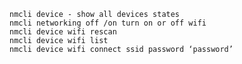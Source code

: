     nmcli device - show all devices states  
    nmcli networking off /on turn on or off wifi  
    nmcli device wifi rescan  
    nmcli device wifi list  
    nmcli device wifi connect ssid password ‘password’  



